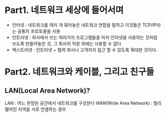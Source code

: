 


# Part1. 네트워크 세상에 들어서며
* 인터넷 : 네트워크를 여러 개 묶어놓은 네트워크 연합을 말하고 이것들은 TCP/IP라는 공통의 프로토콜을 사용
* 인트라넷 : 회사에서 쓰는 여러가지 프로그램들을 마치 인터넷을 사용하는 것처럼 쓰도록 만들어놓은 것, 그 회사의 직원 외에는 사용할 수 없다
* 엑스트라넷 : 인트라넷 + 협력 회사나 고객까지 접근 할 수 있도록 확대한 것이다.

# Part2. 네트워크와 케이블, 그리고 친구들

## LAN(Local Area Network)?
LAN : 어느 한정된 공간에서 네트워크를 구성한다
WAN(Wide Area Network) : 멀리 떨어진 지역을 서로 연결하는 경우
<!--stackedit_data:
eyJoaXN0b3J5IjpbLTIwNzU0ODgzNzRdfQ==
-->